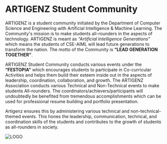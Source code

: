 # ARTIGENZ Student Community

ARTIGENZ is a student community initiated by the Department of Computer Science and Engineering with Artificial Intelligence & Machine Learning. The Community's mission is to make students all-rounders in the aspects of technology. ARTIGENZ is meant as  *“Artificial Intelligence Generations”*  which means the students of CSE-AIML will lead future generations to transform the nation. The motto of the Community is **“LEAD GENERATION TOGETHER”**.

ARTIGENZ Student Community conducts various events under the **“FESTOPIA”** which encourages students to participate in Co-curricular Activities and helps them build their esteem inside out in the aspects of leadership, coordination, collaboration, and growth. The ARTIGENZ Association conducts various Technical and Non-Technical events to make students All-rounders. The coordinators/achievers/participants will undoubtedly be benefited from tremendous accomplishments which can be used for professional resume building and portfolio presentation.

Artigenz ensures this by administering various technical and non-technical-themed events. This hones the leadership, communication, technical, and coordination skills of the students and contributes to the growth of students as all-rounders in society.


![LOGO](https://github.com/liet-csm/artigenz-terms/blob/main/LOGO/logo-no-BG.png)
